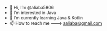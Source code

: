 - 👋 Hi, I’m @aliaba5806
- 👀 I’m interested in Java
- 🌱 I’m currently learning Java & Kotlin
- 📫 How to reach me ---> aaliaba@gmail.com

<!---
aliaba5806/aliaba5806 is a ✨ special ✨ repository because its `README.md` (this file) appears on your GitHub profile.
You can click the Preview link to take a look at your changes.
--->
